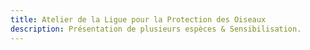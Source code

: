 ```yaml
---
title: Atelier de la Ligue pour la Protection des Oiseaux
description: Présentation de plusieurs espèces & Sensibilisation.
---
```

